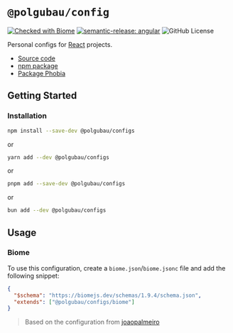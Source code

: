 # `@polgubau/config`

[![Checked with Biome](https://img.shields.io/badge/Checked_with-Biome-60a5fa?style=flat&logo=biome)](https://biomejs.dev)
[![semantic-release: angular](https://img.shields.io/badge/semantic--release-angular-e10079?logo=semantic-release)](https://github.com/semantic-release/semantic-release)
![GitHub License](https://img.shields.io/github/license/PolGubau/pol-ui)


Personal configs for [React](https://react.dev/) projects.

- [Source code](https://github.com/PolGubau/configs)
- [npm package](https://www.npmjs.com/package/@polgubau/configs)
- [Package Phobia](https://packagephobia.com/result?p=%40polgubau%2Fconfigs)

## Getting Started

### Installation

```bash
npm install --save-dev @polgubau/configs
```

or

```bash
yarn add --dev @polgubau/configs
```

or

```bash
pnpm add --save-dev @polgubau/configs
```

or

```bash
bun add --dev @polgubau/configs
```

## Usage
### Biome
To use this configuration, create a `biome.json`/`biome.jsonc` file and add the following snippet:

```json
{
  "$schema": "https://biomejs.dev/schemas/1.9.4/schema.json",
  "extends": ["@polgubau/configs/biome"]
}
```
 

> Based on the configuration from [joaopalmeiro](https://github.com/joaopalmeiro)
